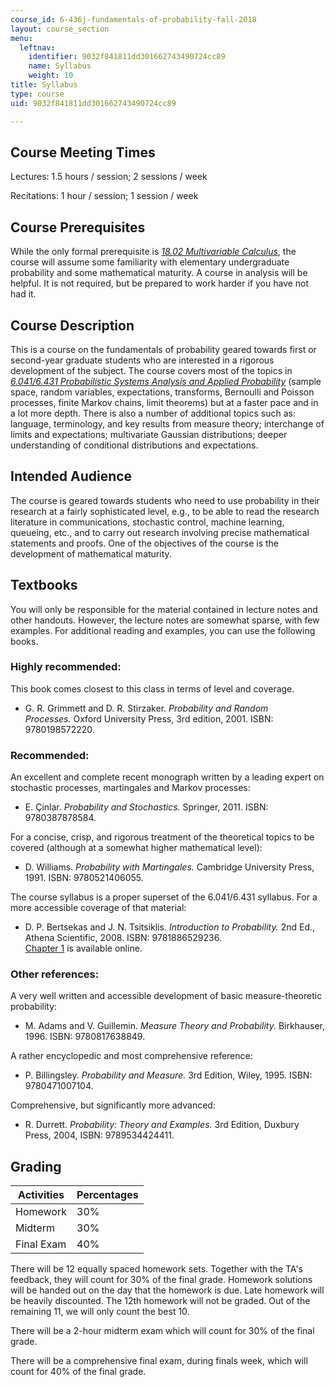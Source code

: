 ```yaml
---
course_id: 6-436j-fundamentals-of-probability-fall-2018
layout: course_section
menu:
  leftnav:
    identifier: 9032f841811dd301662743490724cc89
    name: Syllabus
    weight: 10
title: Syllabus
type: course
uid: 9032f841811dd301662743490724cc89

---
```


Course Meeting Times
--------------------

Lectures: 1.5 hours / session; 2 sessions / week

Recitations: 1 hour / session; 1 session / week

Course Prerequisites
--------------------

While the only formal prerequisite is [_18.02 Multivariable Calculus_](/courses/18-02sc-multivariable-calculus-fall-2010), the course will assume some familiarity with elementary undergraduate probability and some mathematical maturity. A course in analysis will be helpful. It is not required, but be prepared to work harder if you have not had it.

Course Description
------------------

This is a course on the fundamentals of probability geared towards first or second-year graduate students who are interested in a rigorous development of the subject. The course covers most of the topics in _[6.041/6.431 Probabilistic Systems Analysis and Applied Probability](/courses/6-041sc-probabilistic-systems-analysis-and-applied-probability-fall-2013)_ (sample space, random variables, expectations, transforms, Bernoulli and Poisson processes, finite Markov chains, limit theorems) but at a faster pace and in a lot more depth. There is also a number of additional topics such as: language, terminology, and key results from measure theory; interchange of limits and expectations; multivariate Gaussian distributions; deeper understanding of conditional distributions and expectations.

Intended Audience
-----------------

The course is geared towards students who need to use probability in their research at a fairly sophisticated level, e.g., to be able to read the research literature in communications, stochastic control, machine learning, queueing, etc., and to carry out research involving precise mathematical statements and proofs. One of the objectives of the course is the development of mathematical maturity.

Textbooks
---------

You will only be responsible for the material contained in lecture notes and other handouts. However, the lecture notes are somewhat sparse, with few examples. For additional reading and examples, you can use the following books.

### Highly recommended:

This book comes closest to this class in terms of level and coverage.

*   G. R. Grimmett and D. R. Stirzaker. _Probability and Random Processes._ Oxford University Press, 3rd edition, 2001. ISBN: 9780198572220.

### Recommended:

An excellent and complete recent monograph written by a leading expert on stochastic processes, martingales and Markov processes:

*   E. Çinlar. _Probability and Stochastics._ Springer, 2011. ISBN: 9780387878584.

For a concise, crisp, and rigorous treatment of the theoretical topics to be covered (although at a somewhat higher mathematical level):

*   D. Williams. _Probability with Martingales._ Cambridge University Press, 1991. ISBN: 9780521406055.

The course syllabus is a proper superset of the 6.041/6.431 syllabus. For a more accessible coverage of that material:

*   D. P. Bertsekas and J. N. Tsitsiklis. _Introduction to Probability._ 2nd Ed., Athena Scientific, 2008. ISBN: 9781886529236.  
    [Chapter 1](http://athenasc.com/probbook.html) is available online.

### Other references:

A very well written and accessible development of basic measure-theoretic probability:

*   M. Adams and V. Guillemin. _Measure Theory and Probability._ Birkhauser, 1996. ISBN: 9780817638849.

A rather encyclopedic and most comprehensive reference:

*   P. Billingsley. _Probability and Measure._ 3rd Edition, Wiley, 1995. ISBN: 9780471007104.

Comprehensive, but significantly more advanced:

*   R. Durrett. _Probability: Theory and Examples._ 3rd Edition, Duxbury Press, 2004, ISBN: 9789534424411.

Grading
-------

| Activities | Percentages |
| --- | --- |
| Homework | 30% |
| Midterm | 30% |
| Final Exam | 40% 

There will be 12 equally spaced homework sets. Together with the TA's feedback, they will count for 30% of the final grade. Homework solutions will be handed out on the day that the homework is due. Late homework will be heavily discounted. The 12th homework will not be graded. Out of the remaining 11, we will only count the best 10.

There will be a 2-hour midterm exam which will count for 30% of the final grade.

There will be a comprehensive final exam, during finals week, which will count for 40% of the final grade.